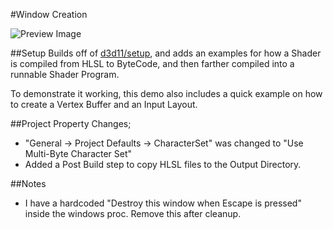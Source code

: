 #Window Creation

![Preview Image](https://github.com/tocchan/guildhall_samples/blob/master/images/d3d11_shader.png "Example Image")

##Setup
Builds off of [d3d11/setup](https://github.com/tocchan/guildhall_samples/tree/master/d3d11/setup), and adds an examples for how a Shader is compiled from HLSL to ByteCode, and then farther compiled into a runnable Shader Program.  

To demonstrate it working, this demo also includes a quick example on how to create a Vertex Buffer and an Input Layout.


##Project Property Changes;
- "General -> Project Defaults -> CharacterSet" was changed to "Use Multi-Byte Character Set"
- Added a Post Build step to copy HLSL files to the Output Directory.  


##Notes
- I have a hardcoded "Destroy this window when Escape is pressed" inside the windows proc.  Remove this after cleanup.

